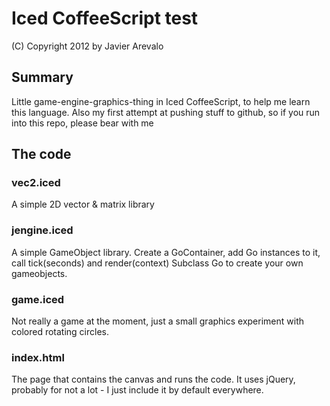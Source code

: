 # Iced CoffeeScript test
(C) Copyright 2012 by Javier Arevalo

## Summary

Little game-engine-graphics-thing in Iced CoffeeScript, to help me learn this language.
Also my first attempt at pushing stuff to github, so if you run into this repo, please bear with me

## The code

### vec2.iced
A simple 2D vector & matrix library

### jengine.iced
A simple GameObject library.
Create a GoContainer, add Go instances to it, call tick(seconds) and render(context)
Subclass Go to create your own gameobjects.

### game.iced
Not really a game at the moment, just a small graphics experiment with colored rotating circles.

### index.html
The page that contains the canvas and runs the code.
It uses jQuery, probably for not a lot - I just include it by default everywhere.
